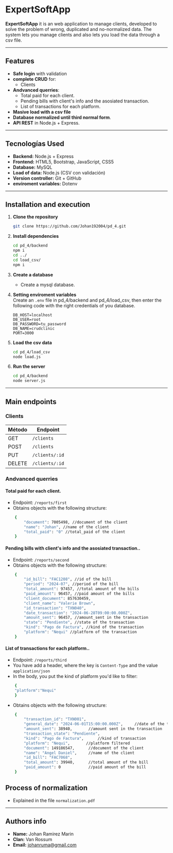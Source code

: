 # ExpertSoftApp

**ExpertSoftApp** it is an web application to manage clients, developed to solve the problem of wrong, duplicated and no-normalized data. The system lets you manage clients and also lets you load the data through a csv file.

---

## Features

- **Safe login** with validation
- **complete CRUD** for:
  - Clients
- **Andvanced querries**:
  - Total paid for each client.
  - Pending bills with client's info and the asosiated transaction.
  - List of transactions for each platform.
- **Masive load with a csv file**
- **Database normalized until third normal form**.
- **API REST** in Node.js + Express.

---

## Tecnologías Used

- **Backend:** Node.js + Express
- **Frontend:** HTML5, Bootstrap, JavaScript, CSS5
- **Database:** MySQL
- **Load of data:** Node.js (CSV con validación)
- **Version controller:** Git + GitHub
- **enviroment variables:** Dotenv

---


## Installation and execution

1. **Clone the repository**
   ```bash
   git clone https://github.com/Johan192004/pd_4.git
   ```

2. **Install dependencies**
   ```bash
   cd pd_4/backend
   npm i
   cd ../
   cd load_csv/
   npm i
   ```

3. **Create a database**
   - Create a mysql database.


4. **Setting enviroment variables**  
   Create an `.env` file in pd_4/backend and pd_4/load_csv, then enter the following code with the right credentials of you database.
   ```env
   DB_HOST=localhost
   DB_USER=root
   DB_PASSWORD=tu_password
   DB_NAME=crudclinic
   PORT=3000
   ```
5. **Load the csv data**
   ```bash
   cd pd_4/load_csv
   node load.js
   ```

6. **Run the server**
   ```bash
   cd pd_4/backend
   node server.js
   ```

---

## Main endpoints

### Clients
| Método | Endpoint              | 
|--------|-----------------------|
| GET    | `/clients`            | 
| POST   | `/clients`            | 
| PUT    | `/clients/:id`        |  
| DELETE | `/clients/:id`        |

### Andvanced querries


#### Total paid for each client.
- Endpoint: `/reports/first`
- Obtains objects with the following structure:
```bash
    {
        "document": 7005498, //document of the client
        "name": "Johan", //name of the client
        "total_paid": "0" //total_paid of the client
    }
```

#### Pending bills with client's info and the asosiated transaction..
- Endpoint: `/reports/second`
- Obtains objects with the following structure:
```bash
    {
        "id_bill": "FAC1208", //id of the bill
        "period": "2024-07", //period of the bill
        "total_amount": 97457, //total amount of the bills
        "paid_amount": 96457, //paid amount of the bills
        "client_document": 857630459, 
        "client_name": "Valerie Brown",
        "id_transaction": "TXN040",
        "date_transaction": "2024-06-28T09:00:00.000Z",
        "amount_sent": 96457, //amount_sent in the transaction
        "state": "Pendiente", //state of the transaction
        "kind": "Pago de Factura", //kind of the transaction
        "platform": "Nequi" //platform of the transaction
    }
```

#### List of transactions for each platform..
- Endpoint: `/reports/third`
- You have add a header, where the key is `Content-Type` and the value `application/json`
- In the body, you put the kind of platform you'd like to filter:
```bash
    {
    "platform":"Nequi"
    }
```
- Obtains objects with the following structure:
```bash
    {
        "transaction_id": "TXN001",
        "general_date": "2024-06-01T15:00:00.000Z",     //date of the transaction
        "amount_sent": 38940,       //amount sent in the transaction
        "transaction_state": "Pendiente",
        "kind": "Pago de Factura",      //kind of transaction
        "platform": "Nequi",       //platform filtered
        "document": 149186547,      //document of the client
        "name": "Angel Daniel",     //name of the client
        "id_bill": "FAC7068",
        "total_amount": 39940,      //total amount of the bill
        "paid_amount": 0            //paid amount of the bill
    }
```

## Process of normalization

  
- Explained in the file `normalization.pdf`

---

## Authors info

- **Name:** Johan Ramirez Marin
- **Clan:** Van Rossum
- **Email:** johanruma@gmail.com